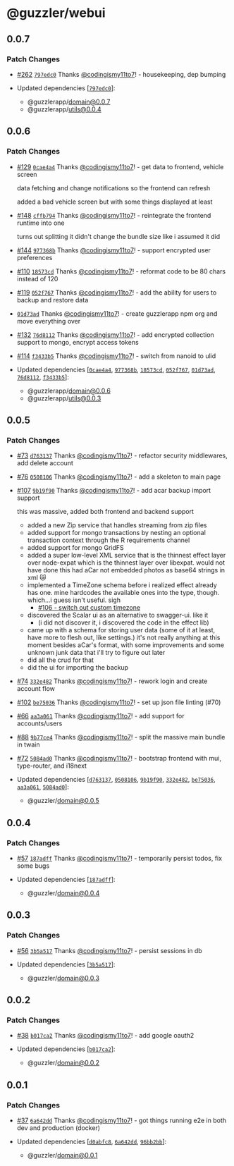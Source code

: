 # @guzzler/webui

## 0.0.7

### Patch Changes

- [#262](https://github.com/codingismy11to7/guzzler/pull/262) [`797edc0`](https://github.com/codingismy11to7/guzzler/commit/797edc032936da723a1a0c3a198ef204c095865a) Thanks [@codingismy11to7](https://github.com/codingismy11to7)! - housekeeping, dep bumping

- Updated dependencies [[`797edc0`](https://github.com/codingismy11to7/guzzler/commit/797edc032936da723a1a0c3a198ef204c095865a)]:
  - @guzzlerapp/domain@0.0.7
  - @guzzlerapp/utils@0.0.4

## 0.0.6

### Patch Changes

- [#129](https://github.com/codingismy11to7/guzzler/pull/129) [`0cae4a4`](https://github.com/codingismy11to7/guzzler/commit/0cae4a40114003a39a54da38a86ff269d322308d) Thanks [@codingismy11to7](https://github.com/codingismy11to7)! - get data to frontend, vehicle screen

  data fetching and change notifications so the frontend can refresh

  added a bad vehicle screen but with some things displayed at least

- [#148](https://github.com/codingismy11to7/guzzler/pull/148) [`cffb794`](https://github.com/codingismy11to7/guzzler/commit/cffb79460e01795b099cd86e0bb32e1decc0544f) Thanks [@codingismy11to7](https://github.com/codingismy11to7)! - reintegrate the frontend runtime into one

  turns out splitting it didn't change the bundle size like i assumed it did

- [#144](https://github.com/codingismy11to7/guzzler/pull/144) [`977368b`](https://github.com/codingismy11to7/guzzler/commit/977368b971daa906d97766f8631afcd7595a3681) Thanks [@codingismy11to7](https://github.com/codingismy11to7)! - support encrypted user preferences

- [#110](https://github.com/codingismy11to7/guzzler/pull/110) [`18573cd`](https://github.com/codingismy11to7/guzzler/commit/18573cd92087cbc9ed166039cec2b354e9faec7e) Thanks [@codingismy11to7](https://github.com/codingismy11to7)! - reformat code to be 80 chars instead of 120

- [#119](https://github.com/codingismy11to7/guzzler/pull/119) [`052f767`](https://github.com/codingismy11to7/guzzler/commit/052f767e3ddff21f5936691ad3b0c4e9c6b228e7) Thanks [@codingismy11to7](https://github.com/codingismy11to7)! - add the ability for users to backup and restore data

- [`01d73ad`](https://github.com/codingismy11to7/guzzler/commit/01d73adea962865f2155746ca7b1eb659a180b58) Thanks [@codingismy11to7](https://github.com/codingismy11to7)! - create guzzlerapp npm org and move everything over

- [#132](https://github.com/codingismy11to7/guzzler/pull/132) [`76d8112`](https://github.com/codingismy11to7/guzzler/commit/76d8112b987c32af67c9e26c55112c5356bb4c5e) Thanks [@codingismy11to7](https://github.com/codingismy11to7)! - add encrypted collection support to mongo, encrypt access tokens

- [#114](https://github.com/codingismy11to7/guzzler/pull/114) [`f3433b5`](https://github.com/codingismy11to7/guzzler/commit/f3433b51c2746b884b7e8a485ca785b0d589f57a) Thanks [@codingismy11to7](https://github.com/codingismy11to7)! - switch from nanoid to ulid

- Updated dependencies [[`0cae4a4`](https://github.com/codingismy11to7/guzzler/commit/0cae4a40114003a39a54da38a86ff269d322308d), [`977368b`](https://github.com/codingismy11to7/guzzler/commit/977368b971daa906d97766f8631afcd7595a3681), [`18573cd`](https://github.com/codingismy11to7/guzzler/commit/18573cd92087cbc9ed166039cec2b354e9faec7e), [`052f767`](https://github.com/codingismy11to7/guzzler/commit/052f767e3ddff21f5936691ad3b0c4e9c6b228e7), [`01d73ad`](https://github.com/codingismy11to7/guzzler/commit/01d73adea962865f2155746ca7b1eb659a180b58), [`76d8112`](https://github.com/codingismy11to7/guzzler/commit/76d8112b987c32af67c9e26c55112c5356bb4c5e), [`f3433b5`](https://github.com/codingismy11to7/guzzler/commit/f3433b51c2746b884b7e8a485ca785b0d589f57a)]:
  - @guzzlerapp/domain@0.0.6
  - @guzzlerapp/utils@0.0.3

## 0.0.5

### Patch Changes

- [#73](https://github.com/codingismy11to7/guzzler/pull/73) [`d763137`](https://github.com/codingismy11to7/guzzler/commit/d763137cde3a466640f2f7bdc3bd125aa3f46946) Thanks [@codingismy11to7](https://github.com/codingismy11to7)! - refactor security middlewares, add delete account

- [#76](https://github.com/codingismy11to7/guzzler/pull/76) [`0508106`](https://github.com/codingismy11to7/guzzler/commit/0508106a7513465adab70c8e4baf0c3b3da139b4) Thanks [@codingismy11to7](https://github.com/codingismy11to7)! - add a skeleton to main page

- [#107](https://github.com/codingismy11to7/guzzler/pull/107) [`9b19f90`](https://github.com/codingismy11to7/guzzler/commit/9b19f902fc4bd7feb5494c8e1eeb4a844e5adb32) Thanks [@codingismy11to7](https://github.com/codingismy11to7)! - add acar backup import support

  this was massive, added both frontend and backend support

  - added a new Zip service that handles streaming from zip files
  - added support for mongo transactions by nesting an optional transaction
    context through the R requirements channel
  - added support for mongo GridFS
  - added a super low-level XML service that is the thinnest effect layer over
    node-expat which is the thinnest layer over libexpat. would not have done
    this had aCar not embedded photos as base64 strings in xml 😿
  - implemented a TimeZone schema before i realized effect already has one.
    mine hardcodes the available ones into the type, though. which...i guess
    isn't useful. sigh
    - [#106 - switch out custom timezone](https://github.com/codingismy11to7/guzzler/issues/106)
  - discovered the Scalar ui as an alternative to swagger-ui. like it
    - (i did not discover it, i discovered the code in the effect lib)
  - came up with a schema for storing user data (some of it at least, have
    more to flesh out, like settings.) it's not really anything at this moment
    besides aCar's format, with some improvements and some unknown junk data that
    i'll try to figure out later
  - did all the crud for that
  - did the ui for importing the backup

- [#74](https://github.com/codingismy11to7/guzzler/pull/74) [`332e482`](https://github.com/codingismy11to7/guzzler/commit/332e482b31189dd77d483e163e24896826df8ada) Thanks [@codingismy11to7](https://github.com/codingismy11to7)! - rework login and create account flow

- [#102](https://github.com/codingismy11to7/guzzler/pull/102) [`be75036`](https://github.com/codingismy11to7/guzzler/commit/be75036054e7b632fc83b7e08cbf351a248c9843) Thanks [@codingismy11to7](https://github.com/codingismy11to7)! - set up json file linting (#70)

- [#66](https://github.com/codingismy11to7/guzzler/pull/66) [`aa3a061`](https://github.com/codingismy11to7/guzzler/commit/aa3a061fafc3c52de8f32899fb5c7a8e5507d84c) Thanks [@codingismy11to7](https://github.com/codingismy11to7)! - add support for accounts/users

- [#88](https://github.com/codingismy11to7/guzzler/pull/88) [`9b77ce4`](https://github.com/codingismy11to7/guzzler/commit/9b77ce45a9617142bfb77d2d04fb7435d96df929) Thanks [@codingismy11to7](https://github.com/codingismy11to7)! - split the massive main bundle in twain

- [#72](https://github.com/codingismy11to7/guzzler/pull/72) [`5084ad0`](https://github.com/codingismy11to7/guzzler/commit/5084ad0b0662986939320d4d1cc38b0c01318d69) Thanks [@codingismy11to7](https://github.com/codingismy11to7)! - bootstrap frontend with mui, type-router, and i18next

- Updated dependencies [[`d763137`](https://github.com/codingismy11to7/guzzler/commit/d763137cde3a466640f2f7bdc3bd125aa3f46946), [`0508106`](https://github.com/codingismy11to7/guzzler/commit/0508106a7513465adab70c8e4baf0c3b3da139b4), [`9b19f90`](https://github.com/codingismy11to7/guzzler/commit/9b19f902fc4bd7feb5494c8e1eeb4a844e5adb32), [`332e482`](https://github.com/codingismy11to7/guzzler/commit/332e482b31189dd77d483e163e24896826df8ada), [`be75036`](https://github.com/codingismy11to7/guzzler/commit/be75036054e7b632fc83b7e08cbf351a248c9843), [`aa3a061`](https://github.com/codingismy11to7/guzzler/commit/aa3a061fafc3c52de8f32899fb5c7a8e5507d84c), [`5084ad0`](https://github.com/codingismy11to7/guzzler/commit/5084ad0b0662986939320d4d1cc38b0c01318d69)]:
  - @guzzler/domain@0.0.5

## 0.0.4

### Patch Changes

- [#57](https://github.com/codingismy11to7/guzzler/pull/57) [`187adff`](https://github.com/codingismy11to7/guzzler/commit/187adff383e58c7cf7670334613d7523c5708e8d) Thanks [@codingismy11to7](https://github.com/codingismy11to7)! - temporarily persist todos, fix some bugs

- Updated dependencies [[`187adff`](https://github.com/codingismy11to7/guzzler/commit/187adff383e58c7cf7670334613d7523c5708e8d)]:
  - @guzzler/domain@0.0.4

## 0.0.3

### Patch Changes

- [#56](https://github.com/codingismy11to7/guzzler/pull/56) [`3b5a517`](https://github.com/codingismy11to7/guzzler/commit/3b5a51750b1521ac8f58cac85bae8739d6c30150) Thanks [@codingismy11to7](https://github.com/codingismy11to7)! - persist sessions in db

- Updated dependencies [[`3b5a517`](https://github.com/codingismy11to7/guzzler/commit/3b5a51750b1521ac8f58cac85bae8739d6c30150)]:
  - @guzzler/domain@0.0.3

## 0.0.2

### Patch Changes

- [#38](https://github.com/codingismy11to7/guzzler/pull/38) [`b017ca2`](https://github.com/codingismy11to7/guzzler/commit/b017ca23bf8feb4cb933cca7836f4e82e7635d01) Thanks [@codingismy11to7](https://github.com/codingismy11to7)! - add google oauth2

- Updated dependencies [[`b017ca2`](https://github.com/codingismy11to7/guzzler/commit/b017ca23bf8feb4cb933cca7836f4e82e7635d01)]:
  - @guzzler/domain@0.0.2

## 0.0.1

### Patch Changes

- [#37](https://github.com/codingismy11to7/guzzler/pull/37) [`6a642dd`](https://github.com/codingismy11to7/guzzler/commit/6a642dd4d62bbd414b1d1c055f9cc0eb28042207) Thanks [@codingismy11to7](https://github.com/codingismy11to7)! - got things running e2e in both dev and production (docker)

- Updated dependencies [[`d0abfc8`](https://github.com/codingismy11to7/guzzler/commit/d0abfc8c7dc0c34a5e7b387fe447b437041118de), [`6a642dd`](https://github.com/codingismy11to7/guzzler/commit/6a642dd4d62bbd414b1d1c055f9cc0eb28042207), [`96bb2bb`](https://github.com/codingismy11to7/guzzler/commit/96bb2bbad2a09fade02a138cf97a81f7c2c1aa9c)]:
  - @guzzler/domain@0.0.1
